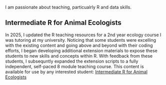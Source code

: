 I am passionate about teaching, particualrly R and data skills.

## Intermediate R for Animal Ecologists
In 2025, I updated the R teaching resources for a 2nd year ecology course I was tutoring at my university. Noticing that some students were excelling with the existing content and going above and beyond with their coding efforts, I began developing additional extension materials to expose these students to new skills and concepts within R. With feedback from these students, I subsequntly expanded the extension scripts to a fully independent, self-paced 8 module teaching course. This content is available for use by any interested student: [Intermediate R for Animal Ecologists](https://github.com/OakAlice/IntermediateRForAnimalEcologists/tree/main)
